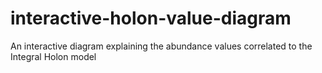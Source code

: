 # interactive-holon-value-diagram
An interactive diagram explaining the abundance values correlated to the Integral Holon model
